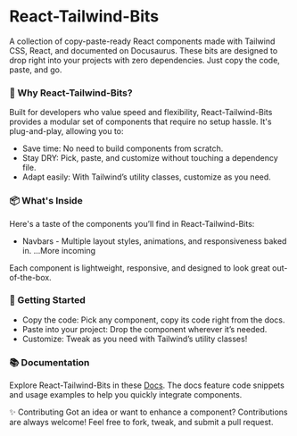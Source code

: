 # React-Tailwind-Bits
A collection of copy-paste-ready React components made with Tailwind CSS, React, and documented on Docusaurus. These bits are designed to drop right into your projects with zero dependencies. Just copy the code, paste, and go.

### 🎉 Why React-Tailwind-Bits?
Built for developers who value speed and flexibility, React-Tailwind-Bits provides a modular set of components that require no setup hassle. It's plug-and-play, allowing you to:

- Save time: No need to build components from scratch.
- Stay DRY: Pick, paste, and customize without touching a dependency file.
- Adapt easily: With Tailwind’s utility classes, customize as you need.

### 📦 What's Inside
Here's a taste of the components you’ll find in React-Tailwind-Bits:

- Navbars - Multiple layout styles, animations, and responsiveness baked in.
...More incoming

Each component is lightweight, responsive, and designed to look great out-of-the-box.

### 🚀 Getting Started
- Copy the code: Pick any component, copy its code right from the docs.
- Paste into your project: Drop the component wherever it’s needed.
- Customize: Tweak as you need with Tailwind’s utility classes!

### 📚 Documentation
Explore React-Tailwind-Bits in these [Docs](https://reacttailwindbits.netlify.app/docs/intro/). The docs feature code snippets and usage examples to help you quickly integrate components.

✨ Contributing
Got an idea or want to enhance a component? Contributions are always welcome! Feel free to fork, tweak, and submit a pull request.
